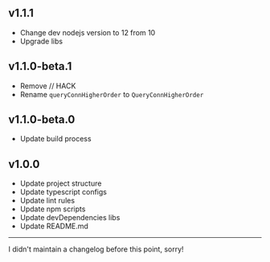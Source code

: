 ## v1.1.1
* Change dev nodejs version to 12 from 10
* Upgrade libs

## v1.1.0-beta.1
* Remove // HACK
* Rename `queryConnHigherOrder` to `QueryConnHigherOrder`

## v1.1.0-beta.0
* Update build process

## v1.0.0
* Update project structure
* Update typescript configs
* Update lint rules
* Update npm scripts
* Update devDependencies libs
* Update README.md

---

I didn't maintain a changelog before this point, sorry!
